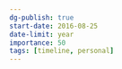 ```yaml
---
dg-publish: true
start-date: 2016-08-25
date-limit: year
importance: 50
tags: [timeline, personal]
---
```


